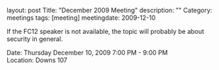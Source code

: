 layout: post
Title: "December 2009 Meeting"
description: ""
Category: meetings
tags: [meeting]
meetingdate: 2009-12-10

If the FC12 speaker is not available, the topic will probably be about         
security in general.                                                           
                                                                             
Date: Thursday December 10, 2009 7:00 PM - 9:00 PM                               
Location: Downs 107                                         
